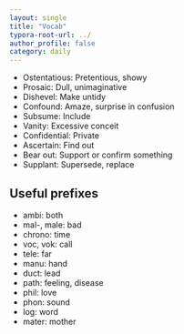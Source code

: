 ```yaml
---
layout: single
title: "Vocab"
typora-root-url: ../
author_profile: false
category: daily
---
```


- Ostentatious: Pretentious, showy
- Prosaic: Dull, unimaginative
- Dishevel: Make untidy
- Confound: Amaze, surprise in confusion
- Subsume: Include
- Vanity: Excessive conceit
- Confidential: Private
- Ascertain: Find out
- Bear out: Support or confirm something
- Supplant: Supersede, replace



## Useful prefixes

-  ambi: both
- mal-, male: bad
- chrono: time
- voc, vok: call
- tele: far
- manu: hand
- duct: lead
- path: feeling, disease
- phil: love
- phon: sound
- log: word
- mater: mother
